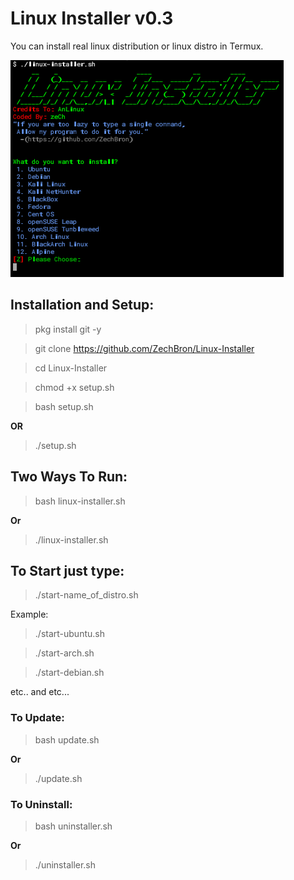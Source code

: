 # Linux Installer v0.3
You can install real linux distribution or linux distro in Termux.

![Linux Installer By AnLinux coded-by-zech](https://github.com/ZechBron/Linux-Installer/blob/linux-installer-images/Linux%20Installer%20By%20AnLinux%20coded-by-zech.png)

## Installation and Setup:
> pkg install git -y

> git clone https://github.com/ZechBron/Linux-Installer

> cd Linux-Installer

> chmod +x setup.sh

> bash setup.sh

__OR__

> ./setup.sh

## Two Ways To Run:
> bash linux-installer.sh

__Or__

> ./linux-installer.sh

## To Start just type:
> ./start-name_of_distro.sh

Example:

> ./start-ubuntu.sh

> ./start-arch.sh

> ./start-debian.sh

etc.. and etc...

### To Update:
> bash update.sh

__Or__

> ./update.sh


### To Uninstall:
> bash uninstaller.sh

__Or__

> ./uninstaller.sh

